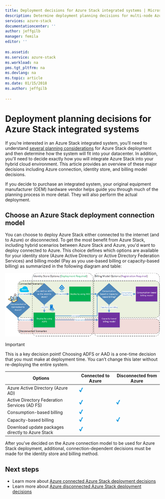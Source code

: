 ```yaml
---
title: Deployment decisions for Azure Stack integrated systems | Microsoft Docs
description: Determine deployment planning decisions for multi-node Azure Stack.
services: azure-stack
documentationcenter: ''
author: jeffgilb
manager: femila
editor: ''

ms.assetid: 
ms.service: azure-stack
ms.workload: na
pms.tgt_pltfrm: na
ms.devlang: na
ms.topic: article
ms.date: 01/15/2018
ms.author: jeffgilb

---
```

# Deployment planning decisions for Azure Stack integrated systems
If you’re interested in an Azure Stack integrated system, you’ll need to understand [several planning considerations](azure-stack-deployment-planning.md) for Azure Stack deployment and then determine how the system will fit into your datacenter. In addition, you'll need to decide exactly how you will integrate Azure Stack into your hybrid cloud environment. This article provides an overview of these major decisions including Azure connection, identity store, and billing model decisions.

If you decide to purchase an integrated system, your original equipment manufacturer (OEM) hardware vendor helps guide you through much of the planning process in more detail. They will also perform the actual deployment.

## Choose an Azure Stack deployment connection model
You can choose to deploy Azure Stack either connected to the internet (and to Azure) or disconnected. To get the most benefit from Azure Stack, including hybrid scenarios between Azure Stack and Azure, you'd want to deploy connected to Azure. This choice defines which options are available for your identity store (Azure Active Directory or Active Directory Federation Services) and billing model (Pay as you use-based billing or capacity-based billing) as summarized in the following diagram and table: 

![Azure Stack deployment and billing scenarios](media/azure-stack-deployment-decisions/azure-stack-scenarios.png)	
  
> [!IMPORTANT]
> This is a key decision point! Choosing ADFS or AAD is a one-time decision that you must make at deployment time. You can’t change this later without re-deploying the entire system.  


|Options|Connected to Azure|Disconnected from Azure|
|-----|-----|-----|
|Azure Active Directory (Azure AD)|![Supported](media/azure-stack-deployment-decisions/check.png)| |
|Active Directory Federation Services (AD FS)|![Supported](media/azure-stack-deployment-decisions/check.png)|![Supported](media/azure-stack-deployment-decisions/check.png)|
|Consumption-based billing|![Supported](media/azure-stack-deployment-decisions/check.png)| |
|Capacity-based billing|![Supported](media/azure-stack-deployment-decisions/check.png)|![Supported](media/azure-stack-deployment-decisions/check.png)|
|Download update packages directly to Azure Stack|![Supported](media/azure-stack-deployment-decisions/check.png)|  |

After you've decided on the Azure connection model to be used for Azure Stack deployment, additional, connection-dependent decisions must be made for the identity store and billing method. 

## Next steps
- Learn more about [Azure connected Azure Stack deployment decisions](azure-stack-connected-deployment.md)
- Learn more about [Azure disconnected Azure Stack deployment decisions](azure-stack-disconnected-deployment.md)
